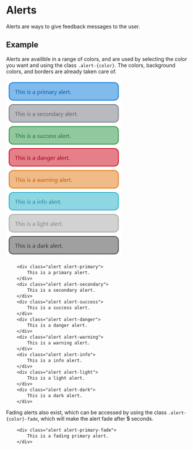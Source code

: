 
# Alerts

Alerts are ways to give feedback messages to the user.

## Example

Alerts are availible in a range of colors, and are used by selecting the color you want and using the class `.alert-{color}`. The colors, background colors, and borders are already taken care of.

![Alert Components](../assets/alert_components.png)

```
	<div class="alert alert-primary">
		This is a primary alert.
	</div>
	<div class="alert alert-secondary">
		This is a secondary alert.
	</div>
	<div class="alert alert-success">
		This is a success alert.
	</div>
	<div class="alert alert-danger">
		This is a danger alert.
	</div>
	<div class="alert alert-warning">
		This is a warning alert.
	</div>
	<div class="alert alert-info">
		This is a info alert.
	</div>
	<div class="alert alert-light">
		This is a light alert.
	</div>
	<div class="alert alert-dark">
		This is a dark alert.
	</div>
```

Fading alerts also exist, which can be accessed by using the class `.alert-{color}-fade`, which will make the alert fade after **5** seconds.

```
	<div class="alert alert-primary-fade">
		This is a fading primary alert.
	</div>
```